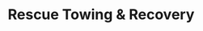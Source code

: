 ---
title: "Rescue Towing & Recovery"
url: /west-halfield/rescue-towing-and-recovery/
shop: car repair
---